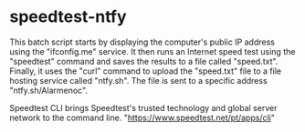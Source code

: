 # speedtest-ntfy
This batch script starts by displaying the computer's public IP address using the "ifconfig.me" service. It then runs an Internet speed test using the "speedtest" command and saves the results to a file called "speed.txt". Finally, it uses the "curl" command to upload the "speed.txt" file to a file hosting service called "ntfy.sh". The file is sent to a specific address "ntfy.sh/Alarmenoc".

Speedtest CLI brings Speedtest's trusted technology and global server network to the command line. "https://www.speedtest.net/pt/apps/cli"
